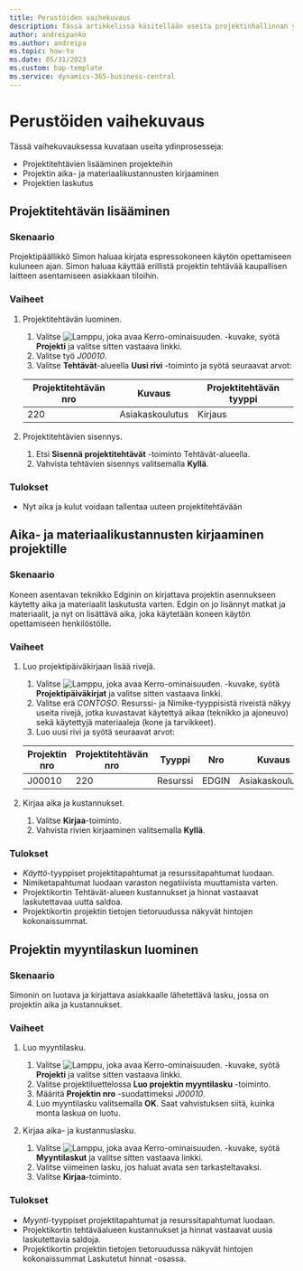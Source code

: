 ```yaml
---
title: Perustöiden vaihekuvaus
description: Tässä artikkelissa käsitellään useita projektinhallinnan ydinprosesseja.
author: andreipanko
ms.author: andreipa
ms.topic: how-to
ms.date: 05/31/2023
ms.custom: bap-template
ms.service: dynamics-365-business-central
---
```

# Perustöiden vaihekuvaus

Tässä vaihekuvauksessa kuvataan useita ydinprosesseja:

- Projektitehtävien lisääminen projekteihin
- Projektin aika- ja materiaalikustannusten kirjaaminen
- Projektien laskutus

## Projektitehtävän lisääminen

### Skenaario  

Projektipäällikkö Simon haluaa kirjata espressokoneen käytön opettamiseen kuluneen ajan. Simon haluaa käyttää erillistä projektin tehtävää kaupallisen laitteen asentamiseen asiakkaan tiloihin.

### Vaiheet

1. Projektitehtävän luominen.

    1. Valitse ![Lamppu, joka avaa Kerro-ominaisuuden.](../../media/ui-search/search_small.png "Kerro, mitä haluat tehdä") -kuvake, syötä **Projekti** ja valitse sitten vastaava linkki.  
    2. Valitse työ *J00010*.
    3. Valitse **Tehtävät**-alueella **Uusi rivi** -toiminto ja syötä seuraavat arvot:
 
    |Projektitehtävän nro|Kuvaus|Projektitehtävän tyyppi|
    |------------|-----------|-------------|  
    |220|Asiakaskoulutus|Kirjaus|

2. Projektitehtävien sisennys.
   1. Etsi **Sisennä projektitehtävät** -toiminto Tehtävät-alueella.
   2. Vahvista tehtävien sisennys valitsemalla **Kyllä**.

### Tulokset

 - Nyt aika ja kulut voidaan tallentaa uuteen projektitehtävään

## Aika- ja materiaalikustannusten kirjaaminen projektille

### Skenaario  

Koneen asentavan teknikko Edginin on kirjattava projektin asennukseen käytetty aika ja materiaalit laskutusta varten. Edgin on jo lisännyt matkat ja materiaalit, ja nyt on lisättävä aika, joka käytetään koneen käytön opettamiseen henkilöstölle.

### Vaiheet

1. Luo projektipäiväkirjaan lisää rivejä.

    1. Valitse ![Lamppu, joka avaa Kerro-ominaisuuden.](../../media/ui-search/search_small.png "Kerro, mitä haluat tehdä") -kuvake, syötä **Projektipäiväkirjat** ja valitse sitten vastaava linkki.  
    2. Valitse erä *CONTOSO*. Resurssi- ja Nimike-tyyppisistä riveistä näkyy useita rivejä, jotka kuvastavat käytettyä aikaa (teknikko ja ajoneuvo) sekä käytettyjä materiaaleja (kone ja tarvikkeet).
    3. Luo uusi rivi ja syötä seuraavat arvot:
 
    |Projektin nro|Projektitehtävän nro|Tyyppi|Nro|Kuvaus|Määrä|
    |-------|------------|----|---|-----------|--------|  
    |J00010|220|Resurssi|EDGIN|Asiakaskoulutus|1|

2. Kirjaa aika ja kustannukset.
   1. Valitse **Kirjaa**-toiminto.
   2. Vahvista rivien kirjaaminen valitsemalla **Kyllä**.

### Tulokset

- *Käyttö*-tyyppiset projektitapahtumat ja resurssitapahtumat luodaan.
- Nimiketapahtumat luodaan varaston negatiivista muuttamista varten.
- Projektikortin Tehtävät-alueen kustannukset ja hinnat vastaavat laskutettavaa uutta saldoa.
- Projektikortin projektin tietojen tietoruudussa näkyvät hintojen kokonaissummat.

## Projektin myyntilaskun luominen

### Skenaario  

Simonin on luotava ja kirjattava asiakkaalle lähetettävä lasku, jossa on projektin aika ja kustannukset.

### Vaiheet

1. Luo myyntilasku.

    1. Valitse ![Lamppu, joka avaa Kerro-ominaisuuden.](../../media/ui-search/search_small.png "Kerro, mitä haluat tehdä") -kuvake, syötä **Projekti** ja valitse sitten vastaava linkki.  
    2. Valitse projektiluettelossa **Luo projektin myyntilasku** -toiminto.
    3. Määritä **Projektin nro** -suodattimeksi *J00010*.
    4. Luo myyntilasku valitsemalla **OK**. Saat vahvistuksen siitä, kuinka monta laskua on luotu.

2. Kirjaa aika- ja kustannuslasku.

   1. Valitse ![Lamppu, joka avaa Kerro-ominaisuuden.](../../media/ui-search/search_small.png "Kerro, mitä haluat tehdä") -kuvake, syötä **Myyntilaskut** ja valitse sitten vastaava linkki.  
   2. Valitse viimeinen lasku, jos haluat avata sen tarkasteltavaksi.
   3. Valitse **Kirjaa**-toiminto.

### Tulokset

- *Myynti*-tyyppiset projektitapahtumat ja resurssitapahtumat luodaan.
- Projektikortin tehtäväalueen kustannukset ja hinnat vastaavat uusia laskutettavia saldoja.
- Projektikortin projektin tietojen tietoruudussa näkyvät hintojen kokonaissummat Laskutetut hinnat -osassa.
